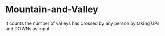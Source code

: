 # Mountain-and-Valley
It counts the number of valleys has crossed by any person by taking UPs and DOWNs as input
